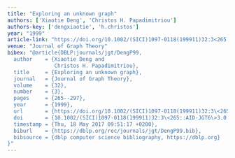```yaml
---
title: "Exploring an unknown graph"
authors: ['Xiaotie Deng', 'Christos H. Papadimitriou']
authors-key: ['dengxiaotie', 'h.christos']
year: "1999"
article-link: "https://doi.org/10.1002/(SICI)1097-0118(199911)32:3<265::AID-JGT6>3.0.CO;2-8"
venue: "Journal of Graph Theory"
bibex: "@article{DBLP:journals/jgt/DengP99,
  author    = {Xiaotie Deng and
               Christos H. Papadimitriou},
  title     = {Exploring an unknown graph},
  journal   = {Journal of Graph Theory},
  volume    = {32},
  number    = {3},
  pages     = {265--297},
  year      = {1999},
  url       = {https://doi.org/10.1002/(SICI)1097-0118(199911)32:3\<265::AID-JGT6\>3.0.CO;2-8},
  doi       = {10.1002/(SICI)1097-0118(199911)32:3\<265::AID-JGT6\>3.0.CO;2-8},
  timestamp = {Thu, 18 May 2017 09:51:17 +0200},
  biburl    = {https://dblp.org/rec/journals/jgt/DengP99.bib},
  bibsource = {dblp computer science bibliography, https://dblp.org}
}"
---
```

